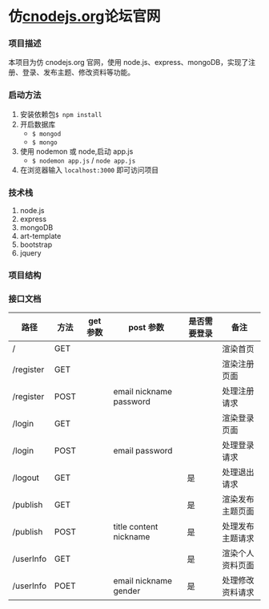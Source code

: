 # 仿[cnodejs.org](cnodejs.org)论坛官网

### 项目描述

本项目为仿 cnodejs.org 官网，使用 node.js、express、mongoDB，实现了注册、登录、发布主题、修改资料等功能。

### 启动方法

1. 安装依赖包`$ npm install`
2. 开启数据库
   - `$ mongod`
   - `$ mongo`
3. 使用 nodemon 或 node,启动 app.js
   - `$ nodemon app.js` / `node app.js`
4. 在浏览器输入 `localhost:3000` 即可访问项目

### 技术栈

1. node.js
2. express
3. mongoDB
4. art-template
5. bootstrap
6. jquery

### 项目结构

### 接口文档

| 路径      | 方法 | get 参数 | post 参数               | 是否需要登录 | 备注             |
| --------- | ---- | -------- | ----------------------- | ------------ | ---------------- |
| /         | GET  |          |                         |              | 渲染首页         |
| /register | GET  |          |                         |              | 渲染注册页面     |
| /register | POST |          | email nickname password |              | 处理注册请求     |
| /login    | GET  |          |                         |              | 渲染登录页面     |
| /login    | POST |          | email password          |              | 处理登录请求     |
| /logout   | GET  |          |                         | 是           | 处理退出请求     |
| /publish  | GET  |          |                         | 是           | 渲染发布主题页面 |
| /publish  | POST |          | title content nickname  | 是           | 处理发布主题请求 |
| /userInfo | GET  |          |                         | 是           | 渲染个人资料页面 |
| /userInfo | POET |          | email nickname gender   | 是           | 处理修改资料请求 |
